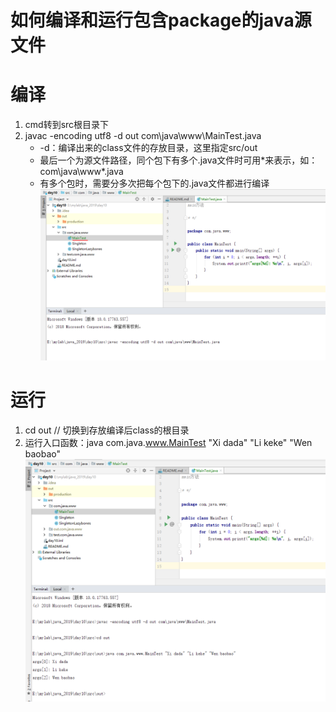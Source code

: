 如何编译和运行包含package的java源文件
==

# 编译
1. cmd转到src根目录下
2. javac -encoding utf8 -d out com\java\www\MainTest.java
    * -d：编译出来的class文件的存放目录，这里指定src/out
    * 最后一个为源文件路径，同个包下有多个.java文件时可用*来表示，如：com\java\www\*.java
    * 有多个包时，需要分多次把每个包下的.java文件都进行编译
![](./images/other/contain_package_compile.png)
    
    
# 运行
1. cd out  // 切换到存放编译后class的根目录
2. 运行入口函数：java com.java.www.MainTest "Xi dada" "Li keke" "Wen baobao"
![](./images/other/contain_package_run.png)
